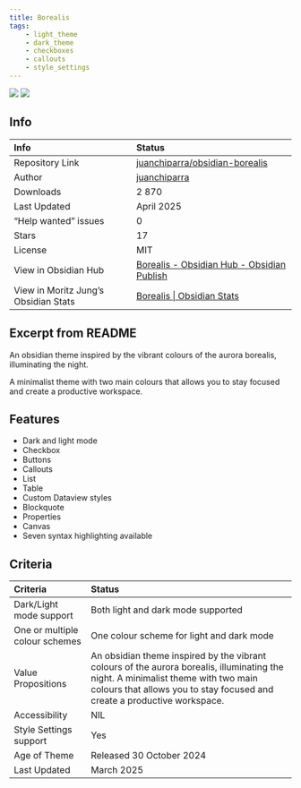 ```yaml
---
title: Borealis
tags:
    - light_theme
    - dark_theme
    - checkboxes
    - callouts
    - style_settings
---
```


<img src="https://raw.githubusercontent.com/juanchiparra/obsidian-borealis/refs/heads/main/docs/light.png">

<img src="https://raw.githubusercontent.com/juanchiparra/obsidian-borealis/refs/heads/main/docs/dark.png">

## Info
| Info | Status |
| :--- | :--- |
| Repository Link | [juanchiparra/obsidian-borealis](https://github.com/juanchiparra/obsidian-borealis/) |
| Author | [juanchiparra](https://github.com/juanchiparra) |
| Downloads | 2 870 |
| Last Updated | April 2025 |
| “Help wanted” issues | 0 |
| Stars | 17 |
| License | MIT |
| View in Obsidian Hub | [Borealis \- Obsidian Hub \- Obsidian Publish](https://publish.obsidian.md/hub/02+-+Community+Expansions/02.05+All+Community+Expansions/Themes/Borealis) |
| View in Moritz Jung’s Obsidian Stats | [Borealis \| Obsidian Stats](https://www.moritzjung.dev/obsidian-stats/themes/borealis/) |

## Excerpt from README
An obsidian theme inspired by the vibrant colours of the aurora borealis, illuminating the night.

A minimalist theme with two main colours that allows you to stay focused and create a productive workspace.

## Features
- Dark and light mode
- Checkbox
- Buttons
- Callouts
- List
- Table
- Custom Dataview styles
- Blockquote
- Properties
- Canvas
- Seven syntax highlighting available

## Criteria
| Criteria | Status | 
| :--- | :--- | 
| Dark/Light mode support | Both light and dark mode supported | 
| One or multiple colour schemes | One colour scheme for light and dark mode | 
| Value Propositions |  An obsidian theme inspired by the vibrant colours of the aurora borealis, illuminating the night.  A minimalist theme with two main colours that allows you to stay focused and create a productive workspace.  |
| Accessibility | NIL | 
| Style Settings support | Yes | 
| Age of Theme | Released 30 October 2024 | 
| Last Updated | March 2025 |